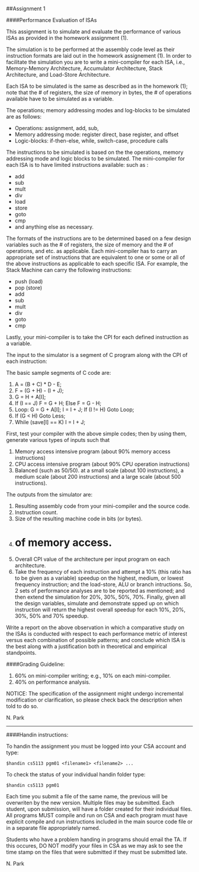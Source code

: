 ##Assignment 1

####Performance Evaluation of ISAs

This assignment is to simulate and evaluate the performance
of various ISAs as provided in the homework assignment (1).

The simulation is to be performed at the assembly code level 
as their instruction formats are laid out in the homework assignement (1).
In order to facilitate the simulation you are to write 
a mini-compiler for each ISA, i.e., Memory-Memory Architecture,
Accumulator Architecture, Stack Architecture, and Load-Store Architecture.

Each ISA to be simulated is the same as described as in the homework (1);
note that the # of registers, the size of memory in bytes, the # of operations
available have to be simulated as a variable.

The operations; memory addressing modes
and log-blocks to be simulated are as follows:

* Operations: assignment, add, sub, 
* Memory addressing mode: register direct, base register, and offset
* Logic-blocks: if-then-else, while, switch-case, procedure calls


The instructions to be simulated is based on the 
the operations, memory addressing mode and logic blocks to be simulated.
The mini-compiler for each ISA is to have limited instructions available:
such as :

* add
* sub
* mult
* div
* load
* store
* goto
* cmp 
* and anything else as necessary.

The formats of the instructions are to be determined based on a few
design variables such as the # of registers, the size of memory and
the # of operations, and etc. as applicable.
Each mini-compiler has to carry an appropriate set of instructions that
are equivalent to one or some or all of the above instructions 
as applicable to each specific ISA.
For example, the Stack Machine can carry the following instructions:

* push (load)
* pop (store)
* add
* sub
* mult
* div
* goto
* cmp

Lastly, your mini-compiler is to take the CPI for each defined instruction
as a variable.

The input to the simulator is a segment of C program along with 
the CPI of each instruction:

The basic sample segments of C code are:

1. A = (B + C) * D - E;
2. F = (G + H) - (I + J);
3. G = H + A[I];
4. If (I == J) F = G + H;
   Else F = G - H;
5. Loop: G = G + A[I];
         I = I + J;
         If (I != H) Goto Loop;
6. If (G < H) Goto Less;
7. While (save[I] == K)
         I = I + J;

First, test your compiler with the above simple codes; then
by using them, generate various types of inputs such that

1. Memory access intensive program (about 90% memory access instructions)
2. CPU access intensive program (about 90% CPU operation instructions)
3. Balanced (such as 50/50).
at a small scale (about 100 instructions), a medium scale 
(about 200 instructions) and a large scale (about 500 instructions).

The outputs from the simulator are:

1. Resulting assembly code from your mini-compiler and the source code.
2. Instruction count.
3. Size of the resulting machine code in bits (or bytes).
4. # of memory access.
5. Overall CPI value of the architecture per input program 
on each architecture.
6. Take the frequency of each instruction and attempt a 10% (this ratio
has to be given as a variable) speedup
on the highest, medium, or lowest frequency instruction; and 
the load-store, ALU or branch intructions. So, 2 sets of performance
analyses are to be reported as mentioned; and then extend the simulation
for 20%, 30%, 50%, 70%. Finally, given all the design variables,
simulate and demonstrate spped up on which instruction will
return the highest overall speedup for each 10%, 20%, 30%, 50% and 70%
speedup.

Write a report on the above observation in which
a comparative study on the ISAs is conducted with respect to
each performance metric of interest versus each combination of
possible patterns; and conclude which ISA is the best 
along with a justification both in theoretical and empirical
standpoints.

####Grading Guideline:

1. 60% on mini-compiler writing; e.g., 10% on each mini-compiler.
2. 40% on performance analysis.

NOTICE: The specification of the assignment might undergo
incremental modification or clarification, so please check back the
description when told to do so.

N. Park

--------------------------------------------------------------------------------

####Handin instructions:

To handin the assignment you must be logged into your CSA account
and type:

	$handin cs5113 pgm01 <filename1> <filename2> ...

To check the status of your individual handin folder type:

	$handin cs5113 pgm01

Each time you submit a file of the same name, the previous will
be overwriten by the new version. Multiple files may be submitted.
Each student, upon submission, will have a folder created for their
individual files. All programs MUST compile and run on CSA and 
each program must have explicit compile and run instructions included
in the main source code file or in a separate file appropriately
named. 

Students who have a problem handing in programs should email the TA. 
If this occures, DO NOT modify your files in CSA as we may ask to 
see the time stamp on the files that were submitted if they must
be submitted late. 

N. Park
